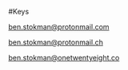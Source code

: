 #Keys

[ben.stokman@protonmail.com](https://benstokman.me/keys/ben.stokman@protonmail.com.txt)

[ben.stokman@protonmail.ch](https://benstokman.me/keys/ben.stokman@protonmail.ch.txt)

[ben.stokman@onetwentyeight.co](https://benstokman.me/keys/ben.stokman@onetwentyeight.co.txt)
